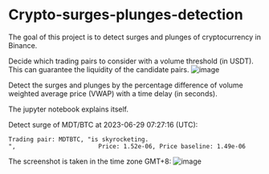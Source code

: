 # Crypto-surges-plunges-detection
The goal of this project is to detect surges and plunges of cryptocurrency in Binance. 

Decide which trading pairs to consider with a volume threshold (in USDT). This can guarantee the liquidity of the candidate pairs.
 ![image](https://github.com/ace314/Crypto-surges-plunges-detection/assets/26135571/31cfb7f6-5239-472c-ace5-fd886514a29c)

Detect the surges and plunges by the percentage difference of volume weighted  average price (VWAP) with a time delay (in seconds).
 
The jupyter notebook explains itself.

Detect surge of MDT/BTC at 2023-06-29 07:27:16 (UTC):
```
Trading pair: MDTBTC, "is skyrocketing.
",                       Price: 1.52e-06, Price baseline: 1.49e-06
```
The screenshot is taken in the time zone GMT+8:
![image](https://github.com/ace314/Crypto-surges-plunges-detection/assets/26135571/0485232c-936b-4a47-80dd-df9a03844de9)


